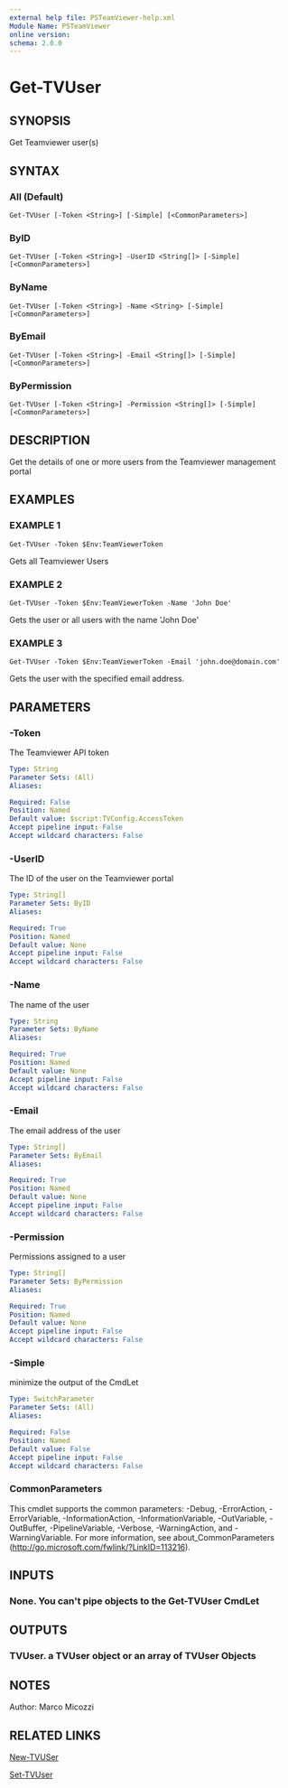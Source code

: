 ```yaml
---
external help file: PSTeamViewer-help.xml
Module Name: PSTeamViewer
online version:
schema: 2.0.0
---
```


# Get-TVUser

## SYNOPSIS
Get Teamviewer user(s)

## SYNTAX

### All (Default)
```
Get-TVUser [-Token <String>] [-Simple] [<CommonParameters>]
```

### ByID
```
Get-TVUser [-Token <String>] -UserID <String[]> [-Simple] [<CommonParameters>]
```

### ByName
```
Get-TVUser [-Token <String>] -Name <String> [-Simple] [<CommonParameters>]
```

### ByEmail
```
Get-TVUser [-Token <String>] -Email <String[]> [-Simple] [<CommonParameters>]
```

### ByPermission
```
Get-TVUser [-Token <String>] -Permission <String[]> [-Simple] [<CommonParameters>]
```

## DESCRIPTION
Get the details of one or more users from the Teamviewer management portal

## EXAMPLES

### EXAMPLE 1
```
Get-TVUser -Token $Env:TeamViewerToken
```

Gets all Teamviewer Users

### EXAMPLE 2
```
Get-TVUser -Token $Env:TeamViewerToken -Name 'John Doe'
```

Gets the user or all users with the name 'John Doe'

### EXAMPLE 3
```
Get-TVUser -Token $Env:TeamViewerToken -Email 'john.doe@domain.com'
```

Gets the user with the specified email address.

## PARAMETERS

### -Token
The Teamviewer API token

```yaml
Type: String
Parameter Sets: (All)
Aliases:

Required: False
Position: Named
Default value: $script:TVConfig.AccessToken
Accept pipeline input: False
Accept wildcard characters: False
```

### -UserID
The ID of the user on the Teamviewer portal

```yaml
Type: String[]
Parameter Sets: ByID
Aliases:

Required: True
Position: Named
Default value: None
Accept pipeline input: False
Accept wildcard characters: False
```

### -Name
The name of the user

```yaml
Type: String
Parameter Sets: ByName
Aliases:

Required: True
Position: Named
Default value: None
Accept pipeline input: False
Accept wildcard characters: False
```

### -Email
The email address of the user

```yaml
Type: String[]
Parameter Sets: ByEmail
Aliases:

Required: True
Position: Named
Default value: None
Accept pipeline input: False
Accept wildcard characters: False
```

### -Permission
Permissions assigned to a user

```yaml
Type: String[]
Parameter Sets: ByPermission
Aliases:

Required: True
Position: Named
Default value: None
Accept pipeline input: False
Accept wildcard characters: False
```

### -Simple
minimize the output of the CmdLet

```yaml
Type: SwitchParameter
Parameter Sets: (All)
Aliases:

Required: False
Position: Named
Default value: False
Accept pipeline input: False
Accept wildcard characters: False
```

### CommonParameters
This cmdlet supports the common parameters: -Debug, -ErrorAction, -ErrorVariable, -InformationAction, -InformationVariable, -OutVariable, -OutBuffer, -PipelineVariable, -Verbose, -WarningAction, and -WarningVariable.
For more information, see about_CommonParameters (http://go.microsoft.com/fwlink/?LinkID=113216).

## INPUTS

### None. You can't pipe objects to the Get-TVUser CmdLet

## OUTPUTS

### TVUser. a TVUser object or an array of TVUser Objects

## NOTES
Author: Marco Micozzi

## RELATED LINKS

[New-TVUSer]()

[Set-TVUser]()


